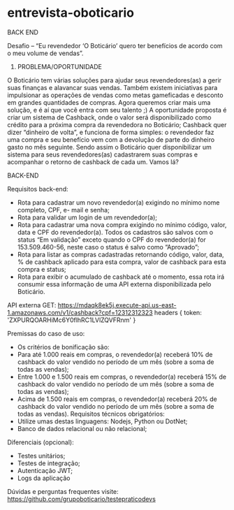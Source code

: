# entrevista-oboticario

BACK END

Desafio – “Eu revendedor ‘O Boticário’ quero ter benefícios de acordo com o meu volume de vendas”. 

1. PROBLEMA/OPORTUNIDADE 

O Boticário tem várias soluções para ajudar seus revendedores(as) a gerir suas finanças e alavancar suas vendas. Também existem iniciativas para impulsionar as operações de vendas como metas gameficadas e desconto em grandes quantidades de compras. 
Agora queremos criar mais uma solução, e é aí que você entra com seu talento ;) 
A oportunidade proposta é criar um sistema de Cashback, onde o valor será disponibilizado como crédito para a próxima compra da revendedora no Boticário; 
Cashback quer dizer “dinheiro de volta”, e funciona de forma simples: o revendedor faz uma compra e seu benefício vem com a devolução de parte do dinheiro gasto no mês seguinte. 
Sendo assim o Boticário quer disponibilizar um sistema para seus revendedores(as) cadastrarem suas compras e acompanhar o retorno de cashback de cada um. 
Vamos lá?

BACK-END 

Requisitos back-end: 

-	Rota para cadastrar um novo revendedor(a) exigindo no mínimo nome completo, CPF, e- mail e senha; 
-	Rota para validar um login de um revendedor(a); 
-	Rota para cadastrar uma nova compra exigindo no mínimo código, valor, data e CPF do revendedor(a). Todos os cadastros são salvos com o status “Em validação” exceto quando o CPF do revendedor(a) for 153.509.460-56, neste caso o status é salvo como “Aprovado”; 
-	Rota para listar as compras cadastradas retornando código, valor, data, % de cashback aplicado para esta compra, valor de cashback para esta compra e status; 
-	Rota para exibir o acumulado de cashback  até o momento, essa rota irá consumir essa informação de uma API externa disponibilizada pelo Boticário. 

API externa GET: https://mdaqk8ek5j.execute-api.us-east-1.amazonaws.com/v1/cashback?cpf=12312312323 
headers { token: 'ZXPURQOARHiMc6Y0flhRC1LVlZQVFRnm' } 

Premissas do caso de uso: 

-	Os critérios de bonificação são:
-	Para até 1.000 reais em compras, o revendedor(a) receberá 10% de cashback do valor vendido no período de um mês (sobre a soma de todas as vendas);
-	Entre 1.000 e 1.500 reais em compras, o revendedor(a) receberá 15% de cashback do valor vendido no período de um mês (sobre a soma de todas as vendas);
-	Acima de 1.500 reais em compras, o revendedor(a) receberá 20% de cashback do valor vendido no período de um mês (sobre a soma de todas as vendas). 
Requisitos técnicos obrigatórios: 
-	Utilize umas destas linguagens: Nodejs, Python ou DotNet; 
-	Banco de dados relacional ou não relacional; 

Diferenciais (opcional): 
-	Testes unitários; 
-	Testes de integração; 		
-	Autenticação JWT; 
-	Logs da aplicação

Dúvidas e perguntas frequentes visite: https://github.com/grupoboticario/testepraticodevs 

